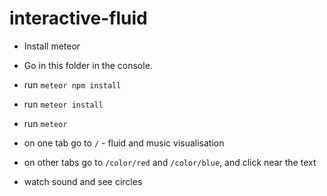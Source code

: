 # interactive-fluid

- Install meteor
- Go in this folder in the console. 
- run `meteor npm install`
- run `meteor install`
- run `meteor`

- on one tab go to `/` - fluid and music visualisation
- on other tabs go to `/color/red` and `/color/blue`, and click near the text
- watch sound and see circles
